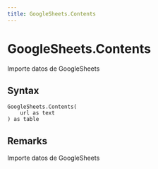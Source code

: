 ```yaml
---
title: GoogleSheets.Contents
---
```


# GoogleSheets.Contents


Importe datos de GoogleSheets


## Syntax

```powerquery
GoogleSheets.Contents(
    url as text
) as table
```


## Remarks

Importe datos de GoogleSheets


